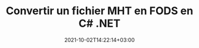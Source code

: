 ---
############################# Static ############################
layout: "autogen-gist"
date: 2021-10-02T14:22:14+03:00
draft: false
path: "fr/total/net/conversion/mht-to-fods/"
other_out_formats: "PDF DOCX DOT DOTX DOTM TXT RTF HTML MHTML XLS XLSX XLSM XLT XLTX XLTM CSV DIF PPT PPTX PPS PPSX POT POTX POTM ODT OTT OTP ODP ODS EMZ WMZ SVGZ TEX DCM WMF BMP PNG GIF JPEG TIFF"
ad_headline: "Convertir MHT en FODS | .NET"
ad_description: "La solution de conversion de documents MHT en FODS la plus précise pour vos applications .NET."

############################# Head ############################
head_title: "Convertir MHT en FODS en C# VB.NET ASP.NET | Conversion de documents"
head_description: "Exemple de code pour convertir MHT en FODS et plus de 100 autres formats de fichiers dans les applications .NET (C#, VB.NET, ASP.NET et .NET Core). Affichez le document FODS converti en tant que visualiseur HTML."

############################# Header ############################
title: "Convertir un fichier MHT en FODS en C# .NET"
description: "Convertissez par programmation MHT en FODS dans les applications C# .NET à l'aide des fonctionnalités flexibles du document conversion pour personnaliser le document résultant. Convertissez le document complet d'un format de fichier à un autre ou choisissez des pages sélectives d'un document source en fonction des numéros de page ou des plages de pages et convertissez facilement en un format de document pris en charge."

############################# SubMenu ############################
submenu:
    enable: false

############################# Content ############################
content:
    enable: true
    block:
    - title_left: "Conversion de MHT en FODS en C# .NET"
      content_left: |
          Suivez ces étapes simples pour convertir MHT en FODS en C# .NET. Affichez le document FODS converti au format HTML sans utiliser de logiciel externe.

          -   Créer un objet **Converter** pour convertir le document MHT
          -   Définir les options de conversion pour le format FODS
          -   Appelez la méthode **Convert** de l'instance de classe **Converter** pour la conversion en FODS
          -   Définir les options du visualiseur HTML
          -   Créer un objet **Viewer** pour afficher le FODS converti en HTML
          
      title_right: "Téléchargements et instructions d'installation"
      content_right: |
          Vous avez besoin des espaces de noms `GroupDocs.Conversion` et `GroupDocs.Viewer` pour convertir entre un large éventail de types de documents populaires tels que PDF, Microsoft Word, Excel, PowerPoint, Project, Outlook, HTML, diagrammes et formats de fichiers image. Explorez d'autres [API .NET pour les documents Office](https://products.conholdate.com/fr/total/net/) proposés par Conholdate.Total.
          
          Obtenez les fichiers d'assemblage respectifs à partir des [téléchargements](https://downloads.conholdate.com/total/net) ou récupérez l'ensemble du package à partir de [Nuget](https://www.nuget.org/packages/Conholdate.Total/) pour ajouter "Conholdate.Total" directement dans votre espace de travail.
          
      gisthash: "4f311c07ae9ee691b8afb7960aa6c806"
      gistfile: "word-to-pdf-conversion.cs"

    - title_left: "Ajouter un filigrane au FODS converti en C#"
      content_left: |
          Convertissez avec précision des documents (MHT en FODS) exactement comme le fichier d'origine et appliquez des filigranes de texte ou d'image aux pages de document converties à l'aide de C# .NET.

          -   Créer un objet **Converter** pour convertir le document MHT
          -   Créer une nouvelle instance de la classe **WatermarkOptions**
          -   Spécifiez les propriétés du filigrane (couleur, largeur, texte, image, etc.)
          -   Instanciez la bonne classe **ConvertOptions**
          -   Définir la propriété **Watermark** de l'instance **ConvertOptions**
          -   Appelez la méthode **Convert** de l'instance de classe **Converter** pour la conversion en FODS
        
      title_right: "Extraction d'informations sur les documents sources"
      content_right: |
          La fonction d'extraction d'informations sur les documents permet non seulement d'obtenir les informations de base sur le fichier du document source, mais elle prend également en charge l'extraction de certaines informations précieuses spécifiques au format de fichier, telles que les dates de début et de fin du projet d'un fichier Microsoft Project, toute restriction d'impression sur un document PDF, liste des dossiers contenus dans un fichier de données Outlook, etc. 

          Convertissez les formats de fichiers de documents populaires sur différents systèmes d'exploitation tels que Windows, Linux ou macOS tout en utilisant des plates-formes telles que Windows Azure, Mono et Xamarin.
          
      gisthash: "a15affe15284876ce010a315a09da1f0"
      gistfile: "convert-word-to-pdf-and-add-text-watermark-to-converted-pdf.cs"

    - title_left: "Convertir un Word protégé par mot de passe en PDF"
      content_left: |
          La conversion de documents protégés par mot de passe est facilitée dans .NET. Ajoutez simplement quelques lignes de code C # pour convertir avec précision un document Word protégé par mot de passe en fichier PDF sans utiliser de logiciel externe.

          -   Définissez Func **LoadOptions** et définissez le mot de passe à partir des options de chargement spécifiques au document
          -   Créer un objet **Converter** pour convertir un document Word
          -   Instancier la classe **PdfConvertOptions**
          -   Appelez la méthode **Convert** de l'instance de classe **Converter** pour la conversion en PDF
          
      title_right: "Charger et convertir des documents situés à distance"
      content_right: |
          À l'aide de Conholdate.Total pour .NET, les développeurs peuvent charger et convertir des documents à partir de divers emplacements distants et de ressources de stockage de documents dans le cloud telles qu'Amazon S3, Microsoft Azure Blob, FTP, un disque local, un flux ou une simple URL. Il vous suffit de spécifier la méthode pour obtenir le flux de documents situé à distance, puis de le transmettre à la classe Converter en tant que constructeur.
          
          Les API Conholdate.Total pour .NET sont natives pour Windows Forms, ASP.NET, WPF, WCF ou tout type d'application basée sur .NET Framework 2.0 ou version ultérieure.
          
      gisthash: "3b7541492166a47d49ca85c55b531055"
      gistfile: "convert-password-protected-word-to-pdf.cs"

############################# About Formats ############################
about_formats:
    enable: false
############################# More Formats ############################
more_formats:
    enable: true
    auto: false
    other_out_formats: PDF DOCX DOT DOTX DOTM TXT RTF HTML MHTML XLS XLSX XLSM XLT XLTX XLTM CSV DIF PPT PPTX PPS PPSX POT POTX POTM ODT OTT OTP ODP ODS EMZ WMZ SVGZ TEX DCM WMF BMP PNG GIF JPEG TIFF
############################# Back to top ###############################
back_to_top:
  enable: true
---